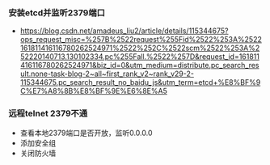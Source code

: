 ### 安装etcd并监听2379端口
- https://blog.csdn.net/amadeus_liu2/article/details/115344675?ops_request_misc=%257B%2522request%255Fid%2522%253A%2522161811416116780262524971%2522%252C%2522scm%2522%253A%252220140713.130102334.pc%255Fall.%2522%257D&request_id=161811416116780262524971&biz_id=0&utm_medium=distribute.pc_search_result.none-task-blog-2~all~first_rank_v2~rank_v29-2-115344675.pc_search_result_no_baidu_js&utm_term=etcd+%E8%BF%9C%E7%A8%8B%E8%BF%9E%E6%8E%A5
### 远程telnet 2379不通
- 查看本地2379端口是否开放，监听0.0.0.0
- 添加安全组
- 关闭防火墙